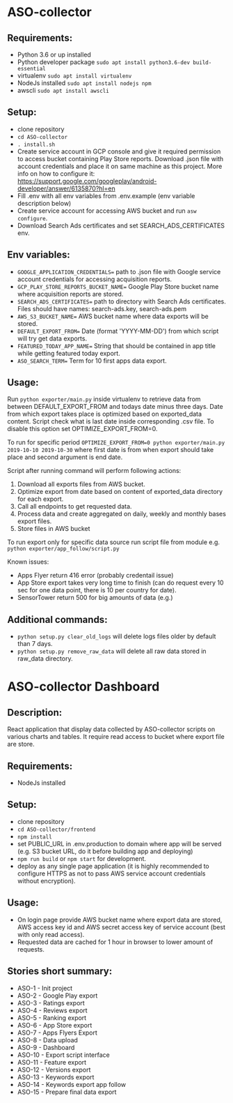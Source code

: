 # ASO-collector

## Requirements:
- Python 3.6 or up installed 
- Python developer package ```sudo apt install python3.6-dev build-essential```
- virtualenv ```sudo apt install virtualenv```
- NodeJs installed ```sudo apt install nodejs npm```
- awscli ```sudo apt install awscli```


## Setup:
- clone repository
- ```cd ASO-collector```
- ```. install.sh```
- Create service account in GCP console and give it required permission to access bucket containing Play Store reports. Download .json file with account credentials and place it on same machine as this project. More info on how to configure it: https://support.google.com/googleplay/android-developer/answer/6135870?hl=en
- Fill .env with all env variables from .env.example (env variable description below)
- Create service account for accessing AWS bucket and run ```asw configure```.
- Download Search Ads certificates and set SEARCH_ADS_CERTIFICATES env.


## Env variables:
- ```GOOGLE_APPLICATION_CREDENTIALS=``` path to .json file with Google service account credentials for accessing acquisition reports. 
- ```GCP_PLAY_STORE_REPORTS_BUCKET_NAME=``` Google Play Store bucket name where acquisition reports are stored.
- ```SEARCH_ADS_CERTIFICATES=``` path to directory with Search Ads certificates. Files should have names: search-ads.key, search-ads.pem
- ```AWS_S3_BUCKET_NAME=``` AWS bucket name where data exports will be stored.
- ```DEFAULT_EXPORT_FROM=``` Date (format 'YYYY-MM-DD') from which script will try get data exports.
- ```FEATURED_TODAY_APP_NAME=``` String that should be contained in app title while getting featured today export. 
- ```ASO_SEARCH_TERM=``` Term for 10 first apps data export.


## Usage:

Run ```python exporter/main.py``` inside virtualenv to retrieve data from between DEFAULT_EXPORT_FROM and todays date minus three days. Date from which export takes place is optimized based on exported_data content. Script check what is last date inside corresponding .csv file. To disable this option set OPTIMIZE_EXPORT_FROM=0.

To run for specific period ```OPTIMIZE_EXPORT_FROM=0 python exporter/main.py 2019-10-10 2019-10-30``` where first date is from when export should take place and second argument is end date.

Script after running command will perform following actions:
1. Download all exports files from AWS bucket.
2. Optimize export from date based on content of exported_data directory for each export.
3. Call all endpoints to get requested data.
4. Process data and create aggregated on daily, weekly and monthly bases export files.
5. Store files in AWS bucket

To run export only for specific data source run script file from module e.g. ```python exporter/app_follow/script.py```


Known issues:
- Apps Flyer return 416 error (probably credentail issue)
- App Store export takes very long time to finish (can do request every 10 sec for one data point, there is 10 per country for date). 
- SensorTower return 500 for big amounts of data (e.g.)

## Additional commands:
- ```python setup.py clear_old_logs``` will delete logs files older by default than 7 days.
- ```python setup.py remove_raw_data``` will delete all raw data stored in raw_data directory.


# ASO-collector Dashboard


## Description:

React application that display data collected by ASO-collector scripts on various charts and tables. It require read access to bucket where export file are store. 


## Requirements:
- NodeJs installed 


## Setup:
- clone repository
- ```cd ASO-collector/frontend```
- ```npm install```
- set PUBLIC_URL in .env.production to domain where app will be served (e.g. S3 bucket URL, do it before building app and deploying)
- ```npm run build``` or ```npm start``` for development.
- deploy as any single page application (it is highly recommended to configure HTTPS as not to pass AWS service account credentials without encryption).


## Usage:
- On login page provide AWS bucket name where export data are stored, AWS access key id and
AWS secret access key of service account (best with only read access).
- Requested data are cached for 1 hour in browser to lower amount of requests.



## Stories short summary:
- ASO-1 - Init project
- ASO-2 - Google Play export
- ASO-3 - Ratings export
- ASO-4 - Reviews export 
- ASO-5 - Ranking export
- ASO-6 - App Store export 
- ASO-7 - Apps Flyers Export
- ASO-8 - Data upload
- ASO-9 - Dashboard
- ASO-10 - Export script interface
- ASO-11 - Feature export
- ASO-12 - Versions export
- ASO-13 - Keywords export
- ASO-14 - Keywords export app follow
- ASO-15 - Prepare final data export
